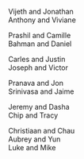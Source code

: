 Vijeth and Jonathan  
Anthony and Viviane  

Prashil and Camille  
Bahman and Daniel  

Carles and Justin  
Joseph and Victor  

Pranava and Jon  
Srinivasa and Jaime  

Jeremy and Dasha  
Chip and Tracy  

Christiaan and Chau  
Aubrey and Yun  
Luke and Mike  
  
